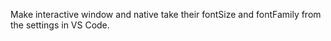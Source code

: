 Make interactive window and native take their fontSize and fontFamily from the settings in VS Code.
